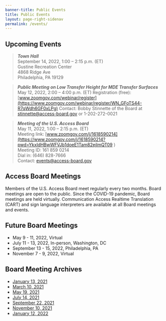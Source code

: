```yaml
---
banner-title: Public Events
title: Public Events
layout: page-right-sidenav
permalink: /events/
---
```


## Upcoming Events
> ***Town Hall***\
> September 14, 2022, 1:00 – 2:15 p.m. (ET)\
> Gustine Recreation Center\
> 4868 Ridge Ave\
> Philadelphia, PA 19129

> ***Public Meeting on Low Transfer Height for MDE Transfer Surfaces***
> May 12, 2022, 2:00 – 4:00 p.m. (ET)
> Registration (free): [www.zoomgov.com/webinar/register](https://www.zoomgov.com/webinar/register/WN_GFoTS44-R7qWdh6GF0xLPg)
> Contact: Bobby Stinnette of the Board at [stinnette@access-board.gov](mailto:stinnette@access-board.gov) or 1-202-272-0021 

> ***Meeting of the U.S. Access Board*** \
> May 11, 2022, 1:00 – 2:15 p.m. (ET) \
> Meeting link: [www.zoomgov.com/j/1618590214](https://www.zoomgov.com/j/1618590214?pwd=YkxIdHBwWFVJb1doeE1Tam82ejlmQT09  ) \
> Meeting ID: 161 859 0214 \
> Dial in: (646) 828-7666 \
> Contact: <events@access-board.gov> 

## Access Board Meetings

Members of the U.S. Access Board meet regularly every two months. Board meetings are open to the public. Since the COVID-19 pandemic, Board meetings are held virtually. Communication Access Realtime Translation (CART) and sign language interpreters are available at all Board meetings and events. 

## Future Board Meetings

- May 9 - 11, 2022, Virtual
- July 11 - 13, 2022, In-person, Washington, DC
- September 13 - 15, 2022, Philadelphia, PA
- November 7 - 9, 2022, Virtual

## Board Meeting Archives

- [January 13, 2021](https://www.youtube.com/watch?v=rR9RfhvM2sU&t=859s)
- [March 10, 2021](https://www.youtube.com/watch?v=xI1j1V1SyjE)
- [May 19, 2021](https://www.youtube.com/watch?v=-0YkBZZEoss)
- [July 14, 2021](https://www.youtube.com/watch?v=078ZOzcZaSs)
- [September 22, 2021](https://www.youtube.com/watch?v=VBJBi-DQRRk)
- [November 10, 2021](https://www.youtube.com/watch?v=mDKLJurVTcY)
- [January 12, 2022](https://www.youtube.com/watch?v=gJAbbPOILCg)

